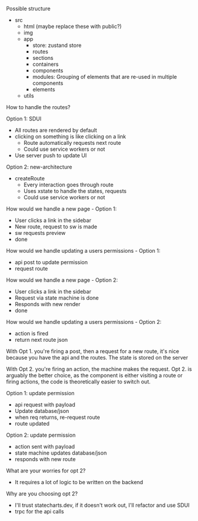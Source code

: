 Possible structure

- src
  - html (maybe replace these with public?)
  - img
  - app
    - store: zustand store
    - routes
    - sections
    - containers
    - components
    - modules: Grouping of elements that are re-used in multiple components
    - elements
  - utils

How to handle the routes?

Option 1: SDUI

- All routes are rendered by default
- clicking on something is like clicking on a link
  - Route automatically requests next route
  - Could use service workers or not
- Use server push to update UI

Option 2: new-architecture

- createRoute
  - Every interaction goes through route
  - Uses xstate to handle the states, requests
  - Could use service workers or not

How would we handle a new page - Option 1:

- User clicks a link in the sidebar
- New route, request to sw is made
- sw requests preview
- done

How would we handle updating a users permissions - Option 1:

- api post to update permission
- request route

How would we handle a new page - Option 2:

- User clicks a link in the sidebar
- Request via state machine is done
- Responds with new render
- done

How would we handle updating a users permissions - Option 2:

- action is fired
- return next route json

With Opt 1. you're firing a post, then a request for a new route, it's nice because you have the api and the routes.
The state is stored on the server

With Opt 2. you're firing an action, the machine makes the request.
Opt 2. is arguably the better choice, as the component is either visiting a route or firing actions, the code is theoretically easier to switch out.

Option 1: update permission

- api request with payload
- Update database/json
- when req returns, re-request route
- route updated

Option 2: update permission

- action sent with payload
- state machine updates database/json
- responds with new route

What are your worries for opt 2?

- It requires a lot of logic to be written on the backend

Why are you choosing opt 2?

- I'll trust statecharts.dev, if it doesn't work out, I'll refactor and use SDUI
- trpc for the api calls
